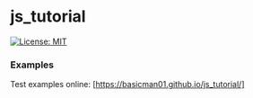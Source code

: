 # js_tutorial

[![License: MIT](https://img.shields.io/badge/License-MIT-blue.svg)](./LICENSE)

### Examples ###
Test examples online: [https://basicman01.github.io/js_tutorial/]